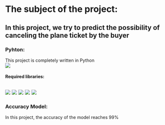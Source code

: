 # The subject of the project:
**In this project, we try to predict the possibility of canceling the plane ticket by the buyer**
---
### Pyhton:
This project is completely written in Python </br>
<img src = "https://img.shields.io/badge/Python-f39f37" />
#### Required libraries:
<img src = "https://img.shields.io/badge/pandas-f39f37" /> <img src = "https://img.shields.io/badge/numpy-f39f37" /> <img src = "https://img.shields.io/badge/datetime-f39f37" />
<img src = "https://img.shields.io/badge/scikit learn-f39f37" /> <img src = "https://img.shields.io/badge/seaborn-f39f37" />
---
### Accuracy Model:
In this project, the accuracy of the model reaches 99%
